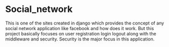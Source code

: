 # Social_network
This is one of the sites created in django which provides the concept of any social network application like facebook and how does it work.
But this project basically focuses on user registration login logout along with the middleware and security.
Security is the major focus in this application.
